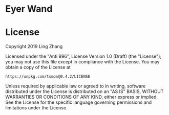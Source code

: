 # Eyer Wand

# License

Copyright 2019 Ling Zhang

Licensed under the "Anti 996", License Version 1.0 (Draft) (the "License"); you may not use this file except in compliance with the License. You may obtain a copy of the License at

````
https://unpkg.com/tsmon@0.4.2/LICENSE
````

Unless required by applicable law or agreed to in writing, software distributed under the License is distributed on an "AS IS" BASIS, WITHOUT WARRANTIES OR CONDITIONS OF ANY KIND, either express or implied. See the License for the specific language governing permissions and limitations under the License.